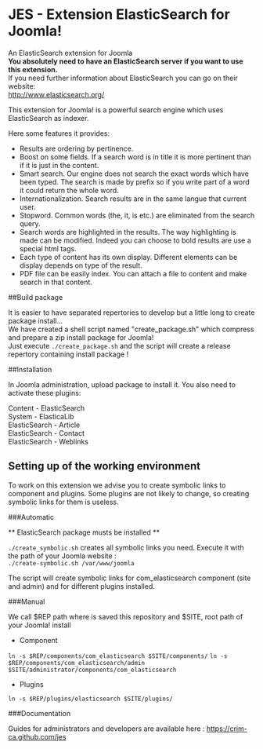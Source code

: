 JES - Extension ElasticSearch for Joomla!
===

An ElasticSearch extension for Joomla  
**You absolutely need to have an ElasticSearch server if you want to use this extension.**  
If you need further information about ElasticSearch you can go on their website:  
http://www.elasticsearch.org/

This extension for Joomla! is a powerful search engine which uses ElasticSearch as indexer.

Here some features it provides:

* Results are ordering by pertinence.
* Boost on some fields. If a search word is in title it is more pertinent than if it is just in the content.
* Smart search. Our engine does not search the exact words which have been typed. The search is made by prefix so if you write part of a word it could return the whole word.
* Internationalization. Search results are in the same langue that current user.
* Stopword. Common words (the, it, is etc.) are eliminated from the search query.
* Search words are highlighted in the results. The way highlighting is made can be modified. Indeed you can choose to bold results are use a special html tags.
* Each type of content has its own display. Different elements can be display depends on type of the result.
* PDF file can be easily index. You can attach a file to content and make search in that content.


##Build package


It is easier to have separated repertories to develop but a little long to create package install...  
We have created a shell script named "create_package.sh" which compress and prepare a zip install package for Joomla!  
Just execute `./create_package.sh` and the script will create a release repertory containing install package !



##Installation

In Joomla administration, upload package to install it.
You also need to activate these plugins:

Content - ElasticSearch  
System - ElasticaLib   
ElasticSearch - Article   
ElasticSearch - Contact   
ElasticSearch - Weblinks   

## Setting up of the working environment

To work on this extension we advise you to create symbolic links to component and plugins.
Some plugins are not likely to change, so creating symbolic links for them is useless.

###Automatic

** ElasticSearch package musts be installed **

`./create_symbolic.sh` creates all symbolic links you need. Execute it with the path of your Joomla website :  
`./create-symbolic.sh /var/www/joomla`

The script will create symbolic links for com_elasticsearch component (site and admin) and for different
plugins installed.


###Manual

We call $REP path where is saved this repository and $SITE, root path of your Joomla! install

* Component

`ln -s $REP/components/com_elasticsearch $SITE/components/`
`ln -s $REP/components/com_elasticsearch/admin $SITE/administrator/components/com_elasticsearch`

* Plugins

`ln -s $REP/plugins/elasticsearch $SITE/plugins/`

###Documentation

Guides for administrators and developers are available here : https://crim-ca.github.com/jes

